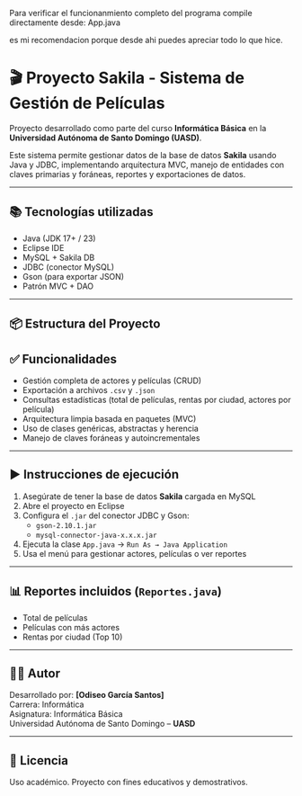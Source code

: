 Para verificar el funcionanmiento completo del programa compile directamente desde: App.java

es mi recomendacion porque desde ahi puedes apreciar todo lo que hice. 

# 🎬 Proyecto Sakila - Sistema de Gestión de Películas

Proyecto desarrollado como parte del curso **Informática Básica** en la **Universidad Autónoma de Santo Domingo (UASD)**.

Este sistema permite gestionar datos de la base de datos **Sakila** usando Java y JDBC, implementando arquitectura MVC, manejo de entidades con claves primarias y foráneas, reportes y exportaciones de datos.

---

## 📚 Tecnologías utilizadas

- Java (JDK 17+ / 23)
- Eclipse IDE
- MySQL + Sakila DB
- JDBC (conector MySQL)
- Gson (para exportar JSON)
- Patrón MVC + DAO

---

## 📦 Estructura del Proyecto

## ✅ Funcionalidades

- Gestión completa de actores y películas (CRUD)
- Exportación a archivos `.csv` y `.json`
- Consultas estadísticas (total de películas, rentas por ciudad, actores por película)
- Arquitectura limpia basada en paquetes (MVC)
- Uso de clases genéricas, abstractas y herencia
- Manejo de claves foráneas y autoincrementales

---

## ▶️ Instrucciones de ejecución

1. Asegúrate de tener la base de datos **Sakila** cargada en MySQL
2. Abre el proyecto en Eclipse
3. Configura el `.jar` del conector JDBC y Gson:
   - `gson-2.10.1.jar`
   - `mysql-connector-java-x.x.x.jar`
4. Ejecuta la clase `App.java` → `Run As → Java Application`
5. Usa el menú para gestionar actores, películas o ver reportes

---

## 📊 Reportes incluidos (`Reportes.java`)

- Total de películas
- Películas con más actores
- Rentas por ciudad (Top 10)

---

## 🧑‍💻 Autor

Desarrollado por: **[Odiseo García Santos]**  
Carrera: Informática  
Asignatura: Informática Básica  
Universidad Autónoma de Santo Domingo – **UASD**

---

## 📝 Licencia

Uso académico. Proyecto con fines educativos y demostrativos.
